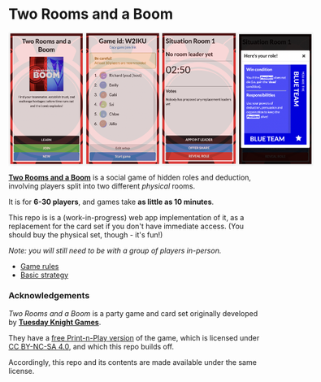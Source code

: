 # Two Rooms and a Boom

<div style="display: flex; justify-content: space-around;">
  <img alt="Two Rooms and a Boom app - splash screen" src="./assets/splash-screen.png" width="150" />
  <img alt="Two Rooms and a Boom app - lobby" src="./assets/lobby.png" width="150" />
  <img alt="Two Rooms and a Boom app - room" src="./assets/room.png" width="150" />
  <img alt="Two Rooms and a Boom app - role" src="./assets/role.png" width="150" />
</div>

[**Two Rooms and a Boom**](https://www.tuesdayknightgames.com/tworoomsandaboom) is a social game of hidden roles and deduction, involving players split into two different _physical_ rooms.

It is for **6-30 players**, and games take **as little as 10 minutes**.

This repo is is a (work-in-progress) web app implementation of it, as a replacement for the card set if you don't have immediate access. (You should buy the physical set, though - it's fun!)

_Note: you will still need to be with a group of players in-person._

- [Game rules](RULES.md)
- [Basic strategy](STRATEGY.md)

### Acknowledgements

_Two Rooms and a Boom_ is a party game and card set originally developed by **[Tuesday Knight Games](https://www.tuesdayknightgames.com/)**.

They have a [free Print-n-Play version](https://www.tuesdayknightgames.com/tworoomsandaboom) of the game, which is licensed under [CC BY-NC-SA 4.0](https://creativecommons.org/licenses/by-nc-sa/4.0/), and which this repo builds off.

Accordingly, this repo and its contents are made available under the same license.
